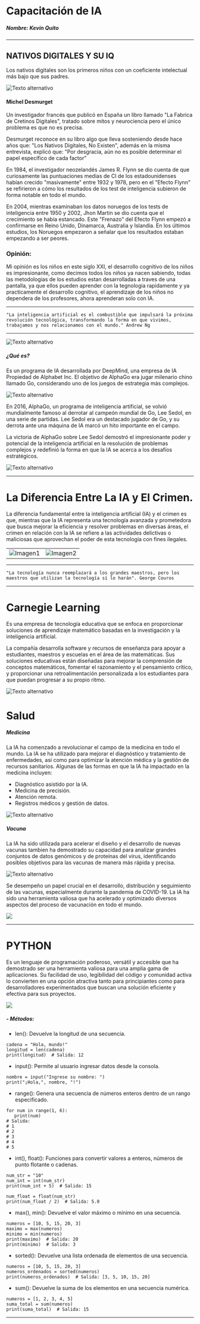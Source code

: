 <h1>Capacitación de IA</h1>
<h5>Nombre: Kevin Quito</h5>
<hr>
<h2> NATIVOS DIGITALES Y SU IQ</h2>

<p>Los nativos digitales son los primeros niños con un coeficiente intelectual más bajo que sus padres.</p>

![Texto alternativo](https://c.files.bbci.co.uk/103B2/production/_114928466_gettyimages-843840540.jpg)

<h4>Michel Desmurget</h4>

<p>Un investigador francés que publicó en España un libro llamado "La Fabrica de Cretinos Digitales", tratado sobre mitos y neurociencia pero el único problema es que no es precisa.</p>


<p>Desmurget reconoce en su libro algo que lleva sosteniendo desde hace años que: "Los Nativos Digitales, No Existen", además en la misma entrevista, explicó que: "Por desgracia, aún no es posible determinar el papel específico de cada factor"</p>


<p>En 1984, el investigador  neozelandés James R. Flynn se dio cuenta de que curiosamente las puntuaciones medias de CI de los estadounidenses habían crecido "masivamente" entre 1932 y 1978, pero en el "Efecto Flynn"
se refirieron a cómo los resultados de los test de inteligencia subieron de forma notable en todo el mundo.</p>


<p>En 2004, mientras examinaban los datos noruegos de los tests de inteligencia entre 1950 y 2002, Jhon Martin se dio cuenta que el crecimiento se había estancado. Este "Frenazo" del Efecto Flynn empezó a confirmarse en Reino Unido, Dinamarca, Australia y Islandia. En los últimos estudios, los Noruegos empezaron a señalar que los resultados estaban empezando a ser peores.</p>

<h3>Opinión:</h3>
<p>Mi opinión es los niños en este siglo XXI, el desarrollo cognitivo de los niños es impresionante, como decimos todos los niños ya nacen sabiendo, todas las metodologias de los estudios estan desarrolladas a traves de una pantalla, ya que ellos pueden aprender con la tegnologia rapidamente y ya practicamente el desarrollo cognitivo, el aprendizaje de los niños no dependera de los profesores, ahora aprenderan solo con IA.</p>

<hr>

```
"La inteligencia artificial es el combustible que impulsará la próxima revolución tecnológica, transformando la forma en que vivimos, trabajamos y nos relacionamos con el mundo." Andrew Ng
```

<hr>

![Texto alternativo](https://seeklogo.com/images/A/alpha-go-logo-C73455A795-seeklogo.com.png)

<h5>¿Qué es?</h5>
<p>Es un programa de IA desarrollada por DeepMind, una empresa de IA Propiedad de Alphabet Inc. El objetivo de AlphaGo era jugar milenario chino llamado Go, considerando uno de los juegos de estrategia más complejos.</p>

![Texto alternativo](https://cdn.futura-sciences.com/sources/images/alphago_def.jpg)

<p>En 2016, AlphaGo, un programa de inteligencia artificial, se volvió mundialmente famoso al derrotar al campeón mundial de Go, Lee Sedol, en una serie de partidas. Lee Sedol era un destacado jugador de Go, y su derrota ante una máquina de IA marcó un hito importante en el campo.</p>

<p>La victoria de AlphaGo sobre Lee Sedol demostró el impresionante poder y potencial de la inteligencia artificial en la resolución de problemas complejos y redefinió la forma en que la IA se acerca a los desafíos estratégicos.</p>

![Texto alternativo](https://i.blogs.es/46009f/1366_2000/1366_2000.jpg)

<hr>

<h1>La Diferencia Entre La IA y El Crimen. </h1>

<p> La diferencia fundamental entre la inteligencia artificial (IA) y el crimen es que, mientras que la IA representa una tecnología avanzada y prometedora que busca mejorar la eficiencia y resolver problemas en diversas áreas, el crimen en relación con la IA se refiere a las actividades delictivas o maliciosas que aprovechan el poder de esta tecnología con fines ilegales.</p>

| | |
|:---------------:|:--------------:|
| ![Imagen1](https://mercado.com.ar/wp/wp-content/uploads/2021/04/ARP.jpg) | ![Imagen2](https://imagenes.muyinteresante.es/files/composte_image/uploads/2023/05/22/646b32dc07d11.jpeg) |

<hr>

```
"La tecnología nunca reemplazará a los grandes maestros, pero los maestros que utilizan la tecnología sí lo harán". George Couros
 ```
<hr>

<h1>Carnegie Learning </h1>

<p>Es una empresa de tecnología educativa que se enfoca en proporcionar soluciones de aprendizaje matemático basadas en la investigación y la inteligencia artificial.</p>

<p>La compañía desarrolla software y recursos de enseñanza para apoyar a estudiantes, maestros y escuelas en el área de las matemáticas. Sus soluciones educativas están diseñadas para mejorar la comprensión de conceptos matemáticos, fomentar el razonamiento y el pensamiento crítico, y proporcionar una retroalimentación personalizada a los estudiantes para que puedan progresar a su propio ritmo. </p>

![Texto alternativo](https://resizer.iproimg.com/unsafe/880x/filters:format(webp)/https://assets.iproup.com/assets/jpg/2019/12/7689.jpg)

<h1>Salud</h1>
<h5>Medicina</h5>
<p>La IA ha comenzado a revolucionar el campo de la medicina en todo el mundo. La IA se ha utilizado para mejorar el diagnóstico y tratamiento de enfermedades, así como para optimizar la atención médica y la gestión de recursos sanitarios.
Algunas de las formas en que la IA ha impactado en la medicina incluyen:</p> 

  - Diagnóstico asistido por la IA.
  - Medicina de precisión.
  - Atención remota.
  - Registros médicos y gestión de datos.
  
![Texto alternativo](https://www.giztab.com/wp-content/uploads/2017/08/inteligencia-artificial-en-medicina.jpg)

<h5>Vacuna</h5>

La IA ha sido utilizada para acelerar el diseño y el desarrollo de nuevas vacunas tambien ha demostrado su capacidad para analizar grandes conjuntos de datos genómicos y de proteínas del virus, identificando posibles objetivos para las vacunas de manera más rápida y precisa.

![Texto alternativo](https://www.dell.com/wp-uploads/2019/07/Inteligencia-Artificial-vacuna-gripe.jpg)

Se desempeño un papel crucial en el desarrollo, distribución y seguimiento de las vacunas, especialmente durante la pandemia de COVID-19. La IA ha sido una herramienta valiosa que ha acelerado y optimizado diversos aspectos del proceso de vacunación en todo el mundo.

![](https://elglobal.es/wp-content/uploads/2020/12/GettyImages-1220059380.jpg)

<hr>

<h1>PYTHON</h1>

<p>Es un lenguaje de programación poderoso, versátil y accesible que ha demostrado ser una herramienta valiosa para una amplia gama de aplicaciones. Su facilidad de uso, legibilidad del código y comunidad activa lo convierten en una opción atractiva tanto para principiantes como para desarrolladores experimentados que buscan una solución eficiente y efectiva para sus proyectos.</p>

![](https://cdn.computerhoy.com/sites/navi.axelspringer.es/public/media/image/2023/04/raspberry-lanza-editor-codigo-aprender-python-lenguaje-ia-3008158.jpg?tf=3840x)

<h5> - Métodos: </h5> 

- len(): Devuelve la longitud de una secuencia.
  
 ```
 cadena = "Hola, mundo!"
longitud = len(cadena)
print(longitud)  # Salida: 12
 ```


- input(): Permite al usuario ingresar datos desde la consola.

 ```
 nombre = input("Ingrese su nombre: ")
print("¡Hola,", nombre, "!")
 ```

- range(): Genera una secuencia de números enteros dentro de un rango especificado.

 ```
 for num in range(1, 6):
    print(num)
# Salida:
# 1
# 2
# 3
# 4
# 5
```
- int(), float(): Funciones para convertir valores a enteros, números de punto flotante o cadenas.

```
num_str = "10"
num_int = int(num_str)
print(num_int + 5)  # Salida: 15

num_float = float(num_str)
print(num_float / 2)  # Salida: 5.0
```
- max(), min(): Devuelve el valor máximo o mínimo en una secuencia.

```
numeros = [10, 5, 15, 20, 3]
maximo = max(numeros)
minimo = min(numeros)
print(maximo)  # Salida: 20
print(minimo)  # Salida: 3
```

- sorted(): Devuelve una lista ordenada de elementos de una secuencia.

```
numeros = [10, 5, 15, 20, 3]
numeros_ordenados = sorted(numeros)
print(numeros_ordenados)  # Salida: [3, 5, 10, 15, 20]
```

- sum(): Devuelve la suma de los elementos en una secuencia numérica.

```
numeros = [1, 2, 3, 4, 5]
suma_total = sum(numeros)
print(suma_total)  # Salida: 15
```

<hr>



